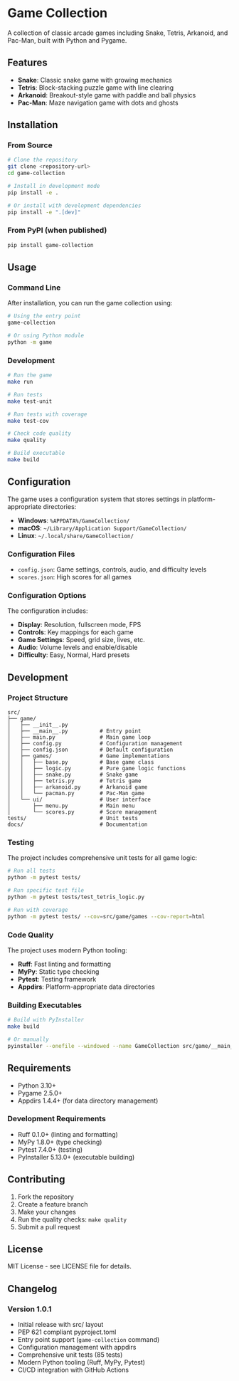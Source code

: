 # Game Collection

A collection of classic arcade games including Snake, Tetris, Arkanoid, and Pac-Man, built with Python and Pygame.

## Features

- **Snake**: Classic snake game with growing mechanics
- **Tetris**: Block-stacking puzzle game with line clearing
- **Arkanoid**: Breakout-style game with paddle and ball physics
- **Pac-Man**: Maze navigation game with dots and ghosts

## Installation

### From Source

```bash
# Clone the repository
git clone <repository-url>
cd game-collection

# Install in development mode
pip install -e .

# Or install with development dependencies
pip install -e ".[dev]"
```

### From PyPI (when published)

```bash
pip install game-collection
```

## Usage

### Command Line

After installation, you can run the game collection using:

```bash
# Using the entry point
game-collection

# Or using Python module
python -m game
```

### Development

```bash
# Run the game
make run

# Run tests
make test-unit

# Run tests with coverage
make test-cov

# Check code quality
make quality

# Build executable
make build
```

## Configuration

The game uses a configuration system that stores settings in platform-appropriate directories:

- **Windows**: `%APPDATA%/GameCollection/`
- **macOS**: `~/Library/Application Support/GameCollection/`
- **Linux**: `~/.local/share/GameCollection/`

### Configuration Files

- `config.json`: Game settings, controls, audio, and difficulty levels
- `scores.json`: High scores for all games

### Configuration Options

The configuration includes:

- **Display**: Resolution, fullscreen mode, FPS
- **Controls**: Key mappings for each game
- **Game Settings**: Speed, grid size, lives, etc.
- **Audio**: Volume levels and enable/disable
- **Difficulty**: Easy, Normal, Hard presets

## Development

### Project Structure

```
src/
├── game/
│   ├── __init__.py
│   ├── __main__.py          # Entry point
│   ├── main.py              # Main game loop
│   ├── config.py            # Configuration management
│   ├── config.json          # Default configuration
│   ├── games/               # Game implementations
│   │   ├── base.py          # Base game class
│   │   ├── logic.py         # Pure game logic functions
│   │   ├── snake.py         # Snake game
│   │   ├── tetris.py        # Tetris game
│   │   ├── arkanoid.py      # Arkanoid game
│   │   └── pacman.py        # Pac-Man game
│   └── ui/                  # User interface
│       ├── menu.py          # Main menu
│       └── scores.py        # Score management
tests/                       # Unit tests
docs/                        # Documentation
```

### Testing

The project includes comprehensive unit tests for all game logic:

```bash
# Run all tests
python -m pytest tests/

# Run specific test file
python -m pytest tests/test_tetris_logic.py

# Run with coverage
python -m pytest tests/ --cov=src/game/games --cov-report=html
```

### Code Quality

The project uses modern Python tooling:

- **Ruff**: Fast linting and formatting
- **MyPy**: Static type checking
- **Pytest**: Testing framework
- **Appdirs**: Platform-appropriate data directories

### Building Executables

```bash
# Build with PyInstaller
make build

# Or manually
pyinstaller --onefile --windowed --name GameCollection src/game/__main__.py
```

## Requirements

- Python 3.10+
- Pygame 2.5.0+
- Appdirs 1.4.4+ (for data directory management)

### Development Requirements

- Ruff 0.1.0+ (linting and formatting)
- MyPy 1.8.0+ (type checking)
- Pytest 7.4.0+ (testing)
- PyInstaller 5.13.0+ (executable building)

## Contributing

1. Fork the repository
2. Create a feature branch
3. Make your changes
4. Run the quality checks: `make quality`
5. Submit a pull request

## License

MIT License - see LICENSE file for details.

## Changelog

### Version 1.0.1

- Initial release with src/ layout
- PEP 621 compliant pyproject.toml
- Entry point support (`game-collection` command)
- Configuration management with appdirs
- Comprehensive unit tests (85 tests)
- Modern Python tooling (Ruff, MyPy, Pytest)
- CI/CD integration with GitHub Actions